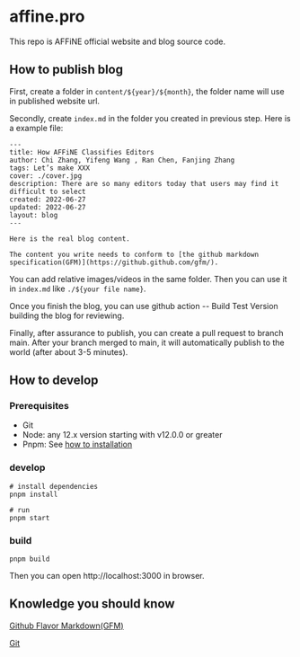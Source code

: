 # affine.pro

This repo is AFFiNE official website and blog source code.

## How to publish blog

First, create a folder in `content/${year}/${month}`, the folder name will use in published website url.

Secondly, create `index.md` in the folder you created in previous step. Here is a example file:

```
---
title: How AFFiNE Classifies Editors
author: Chi Zhang, Yifeng Wang , Ran Chen, Fanjing Zhang
tags: Let’s make XXX
cover: ./cover.jpg
description: There are so many editors today that users may find it difficult to select
created: 2022-06-27
updated: 2022-06-27
layout: blog
---

Here is the real blog content.

The content you write needs to conform to [the github markdown specification(GFM)](https://github.github.com/gfm/).

```

You can add relative images/videos in the same folder. Then you can use it in `index.md` like `./${your file name}`.

Once you finish the blog, you can use github action -- Build Test Version building the blog for reviewing.

Finally, after assurance to publish, you can create a pull request to branch main. After your branch merged to main, it will automatically publish to the world (after about 3-5 minutes).

## How to develop

### Prerequisites

- Git
- Node: any 12.x version starting with v12.0.0 or greater
- Pnpm: See [how to installation](https://pnpm.io/installation)

### develop

```
# install dependencies
pnpm install

# run
pnpm start
```

### build

```
pnpm build
```

Then you can open http://localhost:3000 in browser.

## Knowledge you should know

[Github Flavor Markdown(GFM)](https://github.github.com/gfm/)

[Git](https://git-scm.com/book/en/v2)

